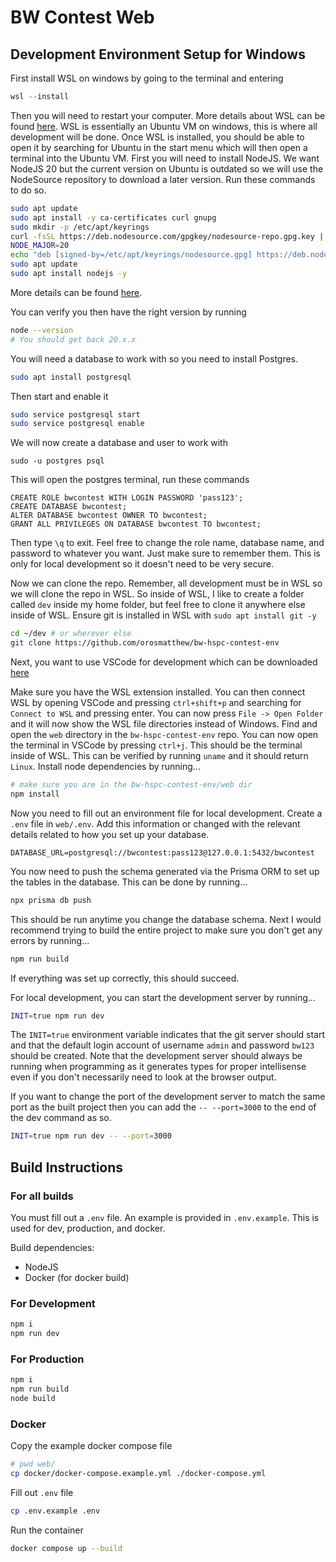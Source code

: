 # BW Contest Web

## Development Environment Setup for Windows

First install WSL on windows by going to the terminal and entering

```powershell
wsl --install
```

Then you will need to restart your computer. More details about WSL can be found [here](https://learn.microsoft.com/en-us/windows/wsl/). WSL is essentially an Ubuntu VM on windows, this is where all development will be done. Once WSL is installed, you should be able to open it by searching for Ubuntu in the start menu which will then open a terminal into the Ubuntu VM. First you will need to install NodeJS. We want NodeJS 20 but the current version on Ubuntu is outdated so we will use the NodeSource repository to download a later version. Run these commands to do so.

```bash
sudo apt update
sudo apt install -y ca-certificates curl gnupg
sudo mkdir -p /etc/apt/keyrings
curl -fsSL https://deb.nodesource.com/gpgkey/nodesource-repo.gpg.key | sudo gpg --dearmor -o /etc/apt/keyrings/nodesource.gpg
NODE_MAJOR=20
echo "deb [signed-by=/etc/apt/keyrings/nodesource.gpg] https://deb.nodesource.com/node_$NODE_MAJOR.x nodistro main" | sudo tee /etc/apt/sources.list.d/nodesource.list
sudo apt update
sudo apt install nodejs -y
```

More details can be found [here](https://github.com/nodesource/distributions).

You can verify you then have the right version by running

```bash
node --version
# You should get back 20.x.x
```

You will need a database to work with so you need to install Postgres.

```bash
sudo apt install postgresql
```

Then start and enable it

```bash
sudo service postgresql start
sudo service postgresql enable
```

We will now create a database and user to work with

```
sudo -u postgres psql
```

This will open the postgres terminal, run these commands

```postgres
CREATE ROLE bwcontest WITH LOGIN PASSWORD 'pass123';
CREATE DATABASE bwcontest;
ALTER DATABASE bwcontest OWNER TO bwcontest;
GRANT ALL PRIVILEGES ON DATABASE bwcontest TO bwcontest;
```

Then type `\q` to exit. Feel free to change the role name, database name, and password to whatever you want. Just make sure to remember them. This is only for local development so it doesn't need to be very secure.

Now we can clone the repo. Remember, all development must be in WSL so we will clone the repo in WSL. So inside of WSL, I like to create a folder called `dev` inside my home folder, but feel free to clone it anywhere else inside of WSL. Ensure git is installed in WSL with `sudo apt install git -y`

```bash
cd ~/dev # or wherever else
git clone https://github.com/orosmatthew/bw-hspc-contest-env
```

Next, you want to use VSCode for development which can be downloaded [here](https://code.visualstudio.com/)

Make sure you have the WSL extension installed. You can then connect WSL by opening VSCode and pressing `ctrl+shift+p` and searching for `Connect to WSL` and pressing enter. You can now press `File -> Open Folder` and it will now show the WSL file directories instead of Windows. Find and open the `web` directory in the `bw-hspc-contest-env` repo. You can now open the terminal in VSCode by pressing `ctrl+j`. This should be the terminal inside of WSL. This can be verified by running `uname` and it should return `Linux`. Install node dependencies by running...

```bash
# make sure you are in the bw-hspc-contest-env/web dir
npm install
```

Now you need to fill out an environment file for local development. Create a `.env` file in `web/.env`. Add this information or changed with the relevant details related to how you set up your database.

```env
DATABASE_URL=postgresql://bwcontest:pass123@127.0.0.1:5432/bwcontest
```

You now need to push the schema generated via the Prisma ORM to set up the tables in the database. This can be done by running...

```bash
npx prisma db push
```

This should be run anytime you change the database schema. Next I would recommend trying to build the entire project to make sure you don't get any errors by running...

```bash
npm run build
```

If everything was set up correctly, this should succeed.

For local development, you can start the development server by running...

```bash
INIT=true npm run dev
```

The `INIT=true` environment variable indicates that the git server should start and that the default login account of username `admin` and password `bw123` should be created. Note that the development server should always be running when programming as it generates types for proper intellisense even if you don't necessarily need to look at the browser output.

If you want to change the port of the development server to match the same port as the built project then you can add the `-- --port=3000` to the end of the dev command as so.

```bash
INIT=true npm run dev -- --port=3000
```

## Build Instructions

### For all builds

You must fill out a `.env` file. An example is provided in `.env.example`. This is used for dev, production, and docker.

Build dependencies:

- NodeJS
- Docker (for docker build)

### For Development

```bash
npm i
npm run dev
```

### For Production

```bash
npm i
npm run build
node build
```

### Docker

Copy the example docker compose file

```bash
# pwd web/
cp docker/docker-compose.example.yml ./docker-compose.yml
```

Fill out `.env` file

```bash
cp .env.example .env
```

Run the container

```bash
docker compose up --build
```
